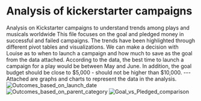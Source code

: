 # Analysis of kickerstarter campaigns
Analysis on Kickstarter campaigns to understand trends among plays and musicals worldwide
This file focuses on the goal and pledged money in successful and failed campaigns. The trends have been highlighted through different pivot tables and visualizations. We can make a decision with Louise as to when to launch a campaign and how much to save as the goal from the data attached. According to the data, the best time to launch a campaign for a play would be between May and June. In addition, the goal budget should be close to $5,000 - should not be higher than $10,000. ---
Attached are graphs and charts to represent the data in the analysis. 
![Outcomes_based_on_launch_date](iCloud_Drive/Desktop/Analysis_Projects/Crowdfunding_Analysis/Outcomes_based_on_launch_date_line_graph.png)
![Outcomes_based_on_parent_category](iCloud/Drive/Desktop/Analysis_Projects/Crowdfunding_Analysis/Parent_Category_Outcomes.png.png)
![Goal_vs_Pledged_comparison](iCloud_Drive/Desktop/Analysis_Projects/Crowdfunding_Analysis/goal_vs_pledged.png)
